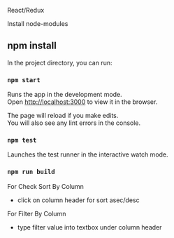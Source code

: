React/Redux 

Install node-modules
## npm install



In the project directory, you can run:

### `npm start`

Runs the app in the development mode.<br>
Open [http://localhost:3000](http://localhost:3000) to view it in the browser.

The page will reload if you make edits.<br>
You will also see any lint errors in the console.

### `npm test`

Launches the test runner in the interactive watch mode.<br>

### `npm run build`


For Check Sort By Column
- click on column header for sort asec/desc

For Filter By Column
- type filter value into textbox under column header


